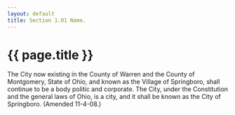 ```yaml
---
layout: default 
title: Section 1.01 Name.
---
```


{{ page.title }}
================

The City now existing in the County of Warren and the County of
Montgomery, State of Ohio, and known as the Village of Springboro, shall
continue to be a body politic and corporate. The City, under the
Constitution and the general laws of Ohio, is a city, and it shall be
known as the City of Springboro. (Amended 11-4-08.)

